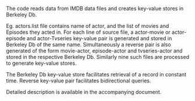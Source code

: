 The code reads data from IMDB data files and creates key-value stores in Berkeley Db. 

Eg. actors.list file contains name of actor, and the list of movies and Episodes they acted in. For each line of source file, a actor-movie or actor-episode and actor-Tvseries key-value pair is generated and stored in Berkeley Db of the same name. Simultaneously a reverse pair is also generated of the form movie-actor, episode-actor and tvseries-actor and stored in the respective Berkeley Db. 
Similarly nine such files are processed to generate key-value stores.

The Berkeley Db key-value store facilitates retrieval of a record in constant time. Reverse key-value pair facilitates bidirectional queries.

Detailed description is available in the accompanying document.
